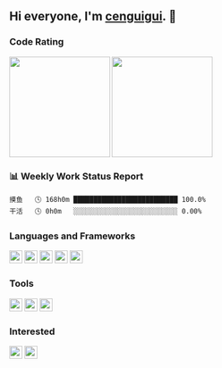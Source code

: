 ## Hi everyone, I'm [cenguigui](https://www.cenguigui.cn). 👋

### Code Rating
<img align="left" height="180px" width="auto" src="https://github-readme-stats-mu-lilac-56.vercel.app/api?username=FW27623&hide_title=false&show_icons=true&line_height=21&icon_color=0078e7&title_color=0078e7&locale=en">
<img align="center" height="180px" width="auto" src="https://github-readme-stats-mu-lilac-56.vercel.app/api/top-langs/?username=FW27623&hide_title=false&show_icons=true&line_height=21&icon_color=0078e7&title_color=0078e7&locale=en">
  
  
<br>

### 📊 Weekly Work Status Report
```text
摸鱼   🕓 168h0m ██████████████████████████ 100.0%
干活   🕓 0h0m   ░░░░░░░░░░░░░░░░░░░░░░░░░░ 0.00%
```

### Languages and Frameworks

<code><img height="23" src="https://jsd.onmicrosoft.cn/gh/cenguigui/cenguigui/html.png"></code>
<code><img height="23" src="https://jsd.onmicrosoft.cn/gh/cenguigui/cenguigui/css.png"></code>
<code><img height="23" src="https://jsd.onmicrosoft.cn/gh/cenguigui/cenguigui/javascript.png"></code>
<code><img height="23" src="https://jsd.onmicrosoft.cn/gh/cenguigui/cenguigui/nodejs.png"></code>
<code><img height="23" src="https://jsd.onmicrosoft.cn/gh/cenguigui/cenguigui/python.png"></code>

### Tools

<code><img height="23" src="https://jsd.onmicrosoft.cn/gh/cenguigui/cenguigui/git.png"></code>
<code><img height="23" src="https://jsd.onmicrosoft.cn/gh/cenguigui/cenguigui/visual-studio-code.png"></code>
<code><img height="23" src="https://jsd.onmicrosoft.cn/gh/cenguigui/cenguigui/macos.png"></code>

### Interested

<code><img height="23" src="https://jsd.onmicrosoft.cn/gh/cenguigui/cenguigui/unity.png"></code>
<code><img height="23" src="https://jsd.onmicrosoft.cn/gh/cenguigui/cenguigui/unreal-engine.png"></code>
